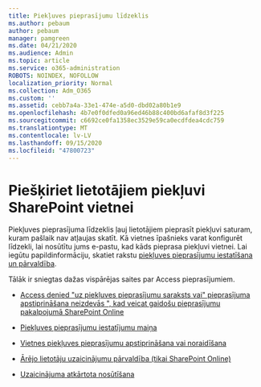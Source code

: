 ```yaml
---
title: Piekļuves pieprasījumu līdzeklis
ms.author: pebaum
author: pebaum
manager: pamgreen
ms.date: 04/21/2020
ms.audience: Admin
ms.topic: article
ms.service: o365-administration
ROBOTS: NOINDEX, NOFOLLOW
localization_priority: Normal
ms.collection: Adm_O365
ms.custom: ''
ms.assetid: cebb7a4a-33e1-474e-a5d0-dbd02a80b1e9
ms.openlocfilehash: 4b7e0f0dfed0a96ed46b88c400bd6afaf8d3f225
ms.sourcegitcommit: c6692ce0fa1358ec3529e59ca0ecdfdea4cdc759
ms.translationtype: MT
ms.contentlocale: lv-LV
ms.lasthandoff: 09/15/2020
ms.locfileid: "47800723"
---
```

# <a name="give-users-access-to-sharepoint-site"></a>Piešķiriet lietotājiem piekļuvi SharePoint vietnei

Piekļuves pieprasījuma līdzeklis ļauj lietotājiem pieprasīt piekļuvi saturam, kuram pašlaik nav atļaujas skatīt. Kā vietnes īpašnieks varat konfigurēt līdzekli, lai nosūtītu jums e-pastu, kad kāds pieprasa piekļuvi vietnei. Lai iegūtu papildinformāciju, skatiet rakstu [piekļuves pieprasījumu iestatīšana un pārvaldība](https://support.office.com/article/set-up-and-manage-access-requests-94b26e0b-2822-49d4-929a-8455698654b3).

Tālāk ir sniegtas dažas vispārējas saites par Access pieprasījumiem.

- [Access denied "uz piekļuves pieprasījumu saraksts vai" pieprasījuma apstiprināšana neizdevās ", kad veicat gaidošu pieprasījumu pakalpojumā SharePoint Online](https://docs.microsoft.com/sharepoint/support/sharing-and-permissions/request-approval-failed)

- [Piekļuves pieprasījumu iestatījumu maiņa](https://support.office.com/article/set-up-and-manage-access-requests-94b26e0b-2822-49d4-929a-8455698654b3#bk_enableallow)

- [Vietnes piekļuves pieprasījumu apstiprināšana vai noraidīšana](https://support.office.com/article/set-up-and-manage-access-requests-94b26e0b-2822-49d4-929a-8455698654b3#__toc374462558)

- [Ārējo lietotāju uzaicinājumu pārvaldība (tikai SharePoint Online)](https://support.office.com/article/set-up-and-manage-access-requests-94b26e0b-2822-49d4-929a-8455698654b3#__toc334189260)

- [Uzaicinājuma atkārtota nosūtīšana](https://support.office.com/article/set-up-and-manage-access-requests-94b26e0b-2822-49d4-929a-8455698654b3#__toc374462560)



